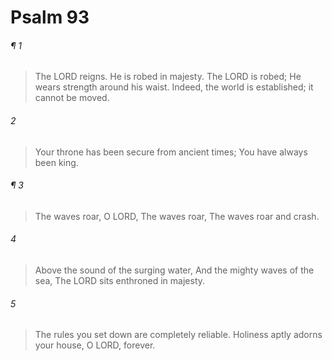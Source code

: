 # Psalm 93
###### ¶ 1
> The LORD reigns.
> He is robed in majesty.
> The LORD is robed;
> He wears strength around his waist.
> Indeed, the world is established; it cannot be moved.
###### 2
> Your throne has been secure from ancient times;
> You have always been king.
###### ¶ 3
> The waves roar, O LORD,
> The waves roar,
> The waves roar and crash.
###### 4
> Above the sound of the surging water,
> And the mighty waves of the sea,
> The LORD sits enthroned in majesty.
###### 5
> The rules you set down are completely reliable.
> Holiness aptly adorns your house, O LORD, forever.
